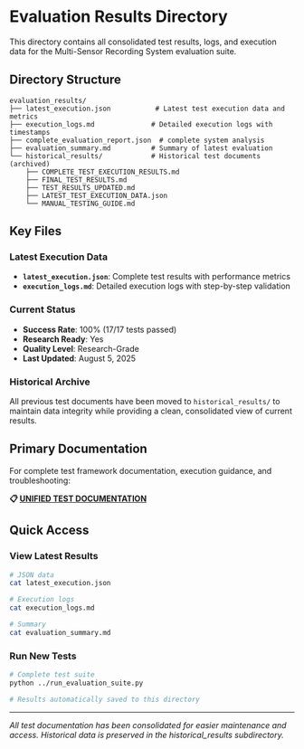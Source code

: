 # Evaluation Results Directory

This directory contains all consolidated test results, logs, and execution data for the Multi-Sensor Recording System evaluation suite.

## Directory Structure

```
evaluation_results/
├── latest_execution.json           # Latest test execution data and metrics
├── execution_logs.md              # Detailed execution logs with timestamps
├── complete_evaluation_report.json  # complete system analysis
├── evaluation_summary.md          # Summary of latest evaluation
└── historical_results/            # Historical test documents (archived)
    ├── COMPLETE_TEST_EXECUTION_RESULTS.md
    ├── FINAL_TEST_RESULTS.md
    ├── TEST_RESULTS_UPDATED.md
    ├── LATEST_TEST_EXECUTION_DATA.json
    └── MANUAL_TESTING_GUIDE.md
```

## Key Files

### Latest Execution Data
- **`latest_execution.json`**: Complete test results with performance metrics
- **`execution_logs.md`**: Detailed execution logs with step-by-step validation

### Current Status
- **Success Rate**: 100% (17/17 tests passed)
- **Research Ready**: Yes
- **Quality Level**: Research-Grade
- **Last Updated**: August 5, 2025

### Historical Archive
All previous test documents have been moved to `historical_results/` to maintain data integrity while providing a clean, consolidated view of current results.

## Primary Documentation

For complete test framework documentation, execution guidance, and troubleshooting:

**📋 [UNIFIED TEST DOCUMENTATION](../UNIFIED_TEST_DOCUMENTATION.md)**

## Quick Access

### View Latest Results
```bash
# JSON data
cat latest_execution.json

# Execution logs  
cat execution_logs.md

# Summary
cat evaluation_summary.md
```

### Run New Tests
```bash
# Complete test suite
python ../run_evaluation_suite.py

# Results automatically saved to this directory
```

---

*All test documentation has been consolidated for easier maintenance and access. Historical data is preserved in the historical_results subdirectory.*